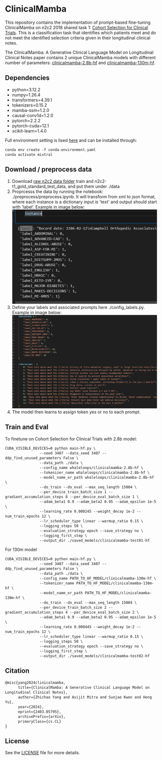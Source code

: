 # ClinicalMamba

This repository contains the implementation of prompt-based fine-tuning ClinicalMamba on n2c2 2018 shared task 1: [Cohort Selection for Clinical Trials](https://www.semanticscholar.org/paper/Cohort-selection-for-clinical-trials%3A-n2c2-2018-1-Stubbs-Filannino/29dfdb6bf2b44ea57525a6b89b72cb74413fb5a5). 
This is a classification task that identifies which patients meet and do not meet the identified selection criteria given in their longitudinal clinical notes.

The ClinicalMamba: A Generative Clinical Language Model on Longitudinal Clinical Notes paper contains 2 unique ClinicalMamba models with different number of parameters: [clinicalmamba-2.8b-hf](https://huggingface.co/whaleloops/clinicalmamba-2.8b-hf) and [clinicalmamba-130m-hf](https://huggingface.co/whaleloops/clinicalmamba-130m-hf).


## Dependencies

* python=3.12.2
* numpy=1.26.4
* transformers=4.39.1
* tokenizers=0.15.2
* mamba-ssm=1.2.0
* causal-conv1d=1.2.0
* pytorch=2.2.2
* pytorch-cuda=12.1
* scikit-learn=1.4.0 

Full environment setting is lised [here](conda-environment.yaml) and can be installed through:

```
conda env create -f conda-environment.yaml
conda activate mixtral
```

## Download / preprocess data
1. Download [raw n2c2 data folder](https://portal.dbmi.hms.harvard.edu/projects/n2c2-nlp/) train and n2c2-t1_gold_standard_test_data, and put them under ./data
2. Proprcesss the data by running the notebook: ./preprocess/preprocess.ipynb. It will transform from xml to json format, where each instance is a dictionary input is 'text' and output should start with ‘label’. Example in image below:
![](image/image2024-2-20_11-57-14.png)
3. Define your labels and associated prompts here ./config_labels.py. Example in image below:
![](image/image2024-2-20_12-20-21.png)
4. The model then learns to assign token yes or no to each prompt.



## Train and Eval

To finetune on Cohort Selection for Clinical Trials with 2.8b model:
```
CUDA_VISIBLE_DEVICES=0 python main-hf.py \
                --seed 3407 --data_seed 3407 --ddp_find_unused_parameters False \
                --data_path ./data \
                --config_name whaleloops/clinicalmamba-2.8b-hf \
                --tokenizer_name whaleloops/clinicalmamba-2.8b-hf \
                --model_name_or_path whaleloops/clinicalmamba-2.8b-hf \
                --do_train --do_eval --max_seq_length 15004 \
                --per_device_train_batch_size 1 --gradient_accumulation_steps 8 --per_device_eval_batch_size 1 \
                --adam_beta1 0.9 --adam_beta2 0.95 --adam_epsilon 1e-5  \
                --learning_rate 0.000245 --weight_decay 1e-2 --num_train_epochs 12 \
                --lr_scheduler_type linear --warmup_ratio 0.15 \
                --logging_steps 50 \
                --evaluation_strategy epoch --save_strategy no \
                --logging_first_step \
                --output_dir ./saved_models/clinicalmamba-test01-hf
```


For 130m model
```
CUDA_VISIBLE_DEVICES=0 python main-hf.py \
                --seed 3407 --data_seed 3407 --ddp_find_unused_parameters False \
                --data_path ./data \
                --config_name PATH_TO_HF_MODEL/clinicalmamba-130m-hf \
                --tokenizer_name PATH_TO_HF_MODEL/clinicalmamba-130m-hf \
                --model_name_or_path PATH_TO_HF_MODEL/clinicalmamba-130m-hf \
                --do_train --do_eval --max_seq_length 15004 \
                --per_device_train_batch_size 2 --gradient_accumulation_steps 4 --per_device_eval_batch_size 2 \
                --adam_beta1 0.9 --adam_beta2 0.95 --adam_epsilon 1e-5  \
                --learning_rate 0.000445 --weight_decay 1e-2 --num_train_epochs 12 \
                --lr_scheduler_type linear --warmup_ratio 0.15 \
                --logging_steps 50 \
                --evaluation_strategy epoch --save_strategy no \
                --logging_first_step \
                --output_dir ./saved_models/clinicalmamba-test02-hf
```


## Citation
```
@misc{yang2024clinicalmamba,
      title={ClinicalMamba: A Generative Clinical Language Model on Longitudinal Clinical Notes}, 
      author={Zhichao Yang and Avijit Mitra and Sunjae Kwon and Hong Yu},
      year={2024},
      eprint={2403.05795},
      archivePrefix={arXiv},
      primaryClass={cs.CL}
}
```

## License

See the [LICENSE](LICENSE) file for more details.
